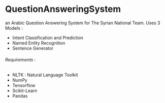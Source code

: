 # QuestionAnsweringSystem
an Arabic Question Answering System for The Syrian National Team.
Uses 3 Models : 
<ul>
  <li>Intent Classification and Prediction</li>
  <li>Named Entity Recognition</li>
  <li>Sentence Generator</li>
  </ul>
 
 <h6>Requirements :</h6>
 <ul>
  <li>NLTK : Natural Language Toolkit </li>
  <li>NumPy</li>
  <li>Tensorflow</li>
  <li>Scikit-Learn</li>
  <li>Pandas</li>
  </ul>
  
  
